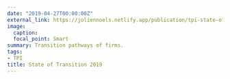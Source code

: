 ```yaml
---
date: "2019-04-27T00:00:00Z"
external_link: https://joliennoels.netlify.app/publication/tpi-state-of-the-transition-2019/
image:
  caption: 
  focal_point: Smart
summary: Transition pathways of firms.
tags:
- TPI
title: State of Transition 2019
---
```

